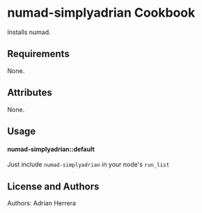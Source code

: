 numad-simplyadrian Cookbook
======================
Installs numad.

Requirements
------------
None.

Attributes
----------
None.

Usage
-----
#### numad-simplyadrian::default
Just include `numad-simplyadrian` in your node's `run_list`

License and Authors
-------------------
Authors: Adrian Herrera

